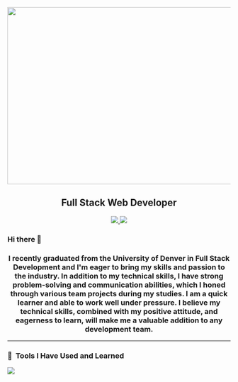 <p align="center">
<img src="https://user-images.githubusercontent.com/115744206/217904157-2c720ab0-7382-4eb1-94b5-396e27c1bac4.png"
" width="750" height="400" />
</p>
<h2 align="center">Full Stack Web Developer</h2>

<p align="center" marginTop="5rem">
  <a href="https://docs.google.com/document/d/1CxBko9z9A7VnEJ-wJGwPZQ8AAXdz2vCb9gBfHT4-taI/export?format=pdf" target="_blank">
    <img src="https://custom-icon-badges.demolab.com/badge/-Resume%20-CE4630?style=for-the-badge&logoColor=white&logo=download" />
  </a>
  <a href="https://www.linkedin.com/in/celin-castro/" target="_blank">
    <img src="https://img.shields.io/badge/LinkedIn-blue?style=for-the-badge&logo=linkedin">
  </a>
</p>

### Hi there 👋

<h3 align="center"> I recently graduated from the University of Denver in Full Stack Development and I'm eager to bring my skills and passion to the industry. In addition to my technical skills, I have strong problem-solving and communication abilities, which I honed through various team projects during my studies. I am a quick learner and able to work well under pressure. I believe my technical skills, combined with my positive attitude, and eagerness to learn, will make me a valuable addition to any development team.
</h3>
 
  ---                
                  
 <h3> 🚀 &nbsp;Tools I Have Used and Learned</h3>
<p align="left">
<img src="https://skillicons.dev/icons?i=js,html,css,react,express,nodejs,graphql,mysql,mongodb,heroku,bootstrap,materialui,sequelize,git,vscode" />                                                                        
</p>                 

<!--
**92castro/92castro** is a ✨ _special_ ✨ repository because its `README.md` (this file) appears on your GitHub profile.

-->
